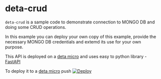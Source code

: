 # deta-crud
`deta-crud` is a sample code to demonstrate connection to MONGO DB and doing some CRUD operations.

In this example you can deploy your own copy of this example, provide the necessary MONGO DB credentials and extemd its use for your own purpose.

This API is deployed on a [deta micro](https://www.deta.sh/) and uses easy to python library - [FastAPI](https://fastapi.tiangolo.com/)

To deploy it to a [deta micro](https://deta.sh) push 
[![Deploy](https://button.deta.dev/1/svg)](https://go.deta.dev/deploy?repo=https://github.com/ugmurthy/deta-crud)
